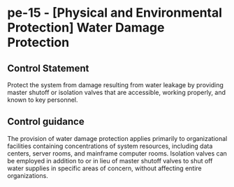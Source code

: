 # pe-15 - \[Physical and Environmental Protection\] Water Damage Protection

## Control Statement

Protect the system from damage resulting from water leakage by providing master shutoff or isolation valves that are accessible, working properly, and known to key personnel.

## Control guidance

The provision of water damage protection applies primarily to organizational facilities containing concentrations of system resources, including data centers, server rooms, and mainframe computer rooms. Isolation valves can be employed in addition to or in lieu of master shutoff valves to shut off water supplies in specific areas of concern, without affecting entire organizations.
